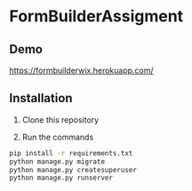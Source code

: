 # FormBuilderAssigment
## Demo
https://formbuilderwix.herokuapp.com/
## Installation
1. Clone this repository

2. Run the commands

```bash
pip install -r requirements.txt
python manage.py migrate
python manage.py createsuperuser
python manage.py runserver
```
